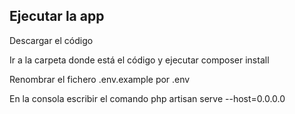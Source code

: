 ## Ejecutar la app
<p>Descargar el código</p>
<p>Ir a la carpeta donde está el código y ejecutar composer install</p>
<p>Renombrar el fichero .env.example por .env</p>
<p>En la consola escribir el comando php artisan serve --host=0.0.0.0</p>
